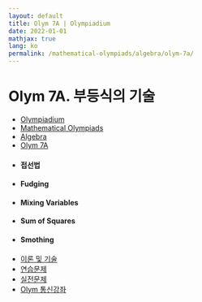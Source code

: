 ```yaml
---
layout: default
title: Olym 7A | Olympiadium
date: 2022-01-01
mathjax: true
lang: ko
permalink: /mathematical-olympiads/algebra/olym-7a/
---
```

<h1>Olym 7A. 부등식의 기술 </h1>
<ul class="breadcrumb">
	<li><a href="{{ site.homeurl }}">Olympiadium</a></li> 
	<li><a href="{{ site.homeurl }}mathematical-olympiads/">Mathematical Olympiads</a></li> 
	<li><a href="{{ site.homeurl }}mathematical-olympiads/algebra/">Algebra</a></li> 
	<li><a href="{{ site.homeurl }}mathematical-olympiads/algebra/olym-7a/">Olym 7A</a></li>
</ul>
<div class="row">
<div class="6u 12u$(medium)">
<ul>
  <li><h4>접선법</h4></li>
  <li><h4>Fudging</h4></li>
  <li><h4>Mixing Variables</h4></li>
  <li><h4>Sum of Squares</h4></li>
  <li><h4>Smothing</h4></li>
</ul>
</div>
<div class="6u$ 12u$(medium)">
<ul class="actions vertical">
  <li><a href="{{ site.url }}{{ site.baseurl }}{{ page.permalink }}theorems-and-techniques" class="button fit mid">이론 및 기술</a></li>
  <li><a href="{{ site.url }}{{ site.baseurl }}{{ page.permalink }}exercise-problems" class="button fit mid">연습문제</a></li>
  <li><a href="{{ site.url }}{{ site.baseurl }}{{ page.permalink }}practice-problems" class="button fit mid">실전문제</a></li>
  <li><a href="{{ site.url }}{{ site.baseurl }}{{ page.permalink }}olym-handouts" class="button fit mid">Olym 통신강좌</a></li>
</ul>
</div>
</div>
